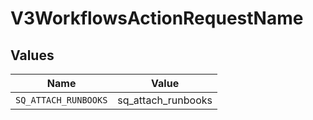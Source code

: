 # V3WorkflowsActionRequestName


## Values

| Name                 | Value                |
| -------------------- | -------------------- |
| `SQ_ATTACH_RUNBOOKS` | sq_attach_runbooks   |